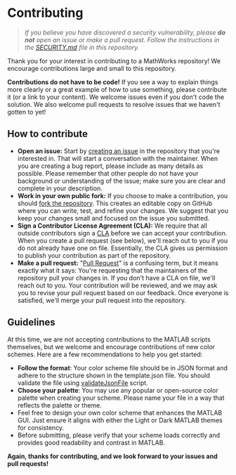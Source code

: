 # Contributing

>_If you believe you have discovered a security vulnerability, please **do not** open an issue or make a pull request.  Follow the instructions in the [SECURITY.md](SECURITY.md) file in this repository._

Thank you for your interest in contributing to a MathWorks repository!  We encourage contributions large and small to this repository.  

**Contributions do not have to be code!** If you see a way to explain things more clearly or a great example of how to use something, please contribute it (or a link to your content).  We welcome issues even if you don't code the solution.  We also welcome pull requests to resolve issues that we haven't gotten to yet!

## How to contribute

* **Open an issue:** Start by [creating an issue](https://docs.github.com/en/issues/tracking-your-work-with-issues/creating-an-issue) in the repository that you're interested in.  That will start a conversation with the maintainer.  When you are creating a bug report, please include as many details as possible.  Please remember that other people do not have your background or understanding of the issue; make sure you are clear and complete in your description.
* **Work in your own public fork:** If you choose to make a contribution, you should [fork the repository](https://docs.github.com/en/get-started/quickstart/fork-a-repo).  This creates an editable copy on GitHub where you can write, test, and refine your changes.  We suggest that you keep your changes small and focused on the issue you submitted.
* **Sign a Contributor License Agreement (CLA):** We require that all outside contributors sign a [CLA](https://en.wikipedia.org/wiki/Contributor_License_Agreement) before we can accept your contribution.  When you create a pull request (see below), we'll reach out to you if you do not already have one on file.  Essentially, the CLA gives us permission to publish your contribution as part of the repository.
* **Make a pull request:** "[Pull Request](https://docs.github.com/en/pull-requests/collaborating-with-pull-requests/proposing-changes-to-your-work-with-pull-requests/about-pull-requests)" is a confusing term, but it means exactly what it says:  You're requesting that the maintainers of the repository pull your changes in.  If you don't have a CLA on file, we'll reach out to you.  Your contribution will be reviewed, and we may ask you to revise your pull request based on our feedback.  Once everyone is satisfied, we'll merge your pull request into the repository.

## Guidelines

At this time, we are not accepting contributions to the MATLAB scripts themselves, but we welcome and encourage contributions of new color schemes. Here are a few recommendations to help you get started:

- **Follow the format**: Your color scheme file should be in JSON format and adhere to the structure shown in the template.json file. You should validate the file using [validateJsonFile](./validateJsonFile.p) script.
- **Choose your palette**: You may use any popular or open-source color palette when creating your scheme. Please name your file in a way that reflects the palette or theme.
- Feel free to design your own color scheme that enhances the MATLAB GUI. Just ensure it aligns with either the Light or Dark MATLAB themes for consistency.
- Before submitting, please verify that your scheme loads correctly and provides good readability and contrast in MATLAB.

**Again, thanks for contributing, and we look forward to your issues and pull requests!**